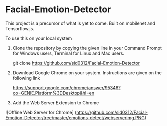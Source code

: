 # Facial-Emotion-Detector
This project is a precursor of what is yet to come. Built on mobilenet and Tensorflow.js. 

To use this on your local system
1) Clone the repository by copying the given line in your Command Prompt for Windows users, Terminal for Linux and Mac users.
   
   git clone https://github.com/sid0312/Facial-Emotion-Detector

2) Download Google Chrome on your system. Instructions are given on the following link

   https://support.google.com/chrome/answer/95346?co=GENIE.Platform%3DDesktop&hl=en
   
3) Add the Web Server Extension to Chrome

  ![Offline Web Server for Chrome] (https://github.com/sid0312/Facial-Emotion-Detector/tree/master/emotions-detect/webserverimg.PNG)



